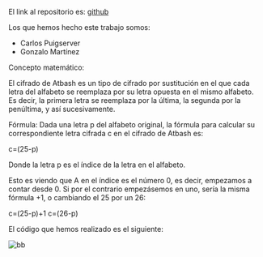 El link al repositorio es: [github](https://github.com/GonzaloGmv/atbash)  

Los que hemos hecho este trabajo somos:
- Carlos Puigserver
- Gonzalo Martínez


Concepto matemático:

El cifrado de Atbash es un tipo de cifrado por sustitución en el que cada letra del alfabeto se reemplaza por su letra opuesta en el mismo alfabeto. Es decir, la primera letra se reemplaza por la última, la segunda por la penúltima, y así sucesivamente.

Fórmula:
Dada una letra p  del alfabeto original, la fórmula para calcular su correspondiente letra cifrada c en el cifrado de Atbash es:

c=(25-p)

Donde la letra p es el índice de la letra en el alfabeto.

Esto es viendo que A en el índice es el número 0, es decir, empezamos a contar desde 0. Si por el contrario empezásemos en uno, sería la misma fórmula +1, o cambiando el 25 por un 26:

c=(25-p)+1
c=(26-p)

El código que hemos realizado es el siguiente:

![bb](https://github.com/GonzaloGmv/atbash/assets/91721643/54ce4d72-b586-456c-8b6d-8e3f0cafbf3b)





